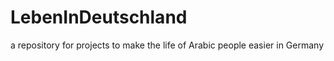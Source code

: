# LebenInDeutschland
a repository for projects to make the life of Arabic people easier in Germany 
